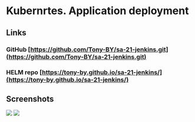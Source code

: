 # Kubernrtes. Application deployment
## Links 
### GitHub [https://github.com/Tony-BY/sa-21-jenkins.git](https://github.com/Tony-BY/sa-21-jenkins.git)
### HELM repo [https://tony-by.github.io/sa-21-jenkins/](https://tony-by.github.io/sa-21-jenkins/)
## Screenshots
<dv>
<img src="https://dub01pap001files.storage.live.com/y4mY5MCS9Rm7E5HBI0WEqvLmVXXr_llWojCzeAu1pCXlNkFlUQkPzrWL3vYCwXQVjQvd_C-WKeh5q-bkxfzsxqwfJu9YNv7qovh3brPplGP2J6AXTrKkZ2dLTyQyKc7RQZNuwat7k6fcp3ZIBG35_Gt2R4MVL0VlyyyCYCrJcL8DMAHMcQGOzVetFo5xdrBCA2C?width=1246&height=859&cropmode=none" width="auto" height="auto" />
</dv>

<dv>
<img src="https://dub01pap001files.storage.live.com/y4mBq_jP-1QCO28qvUTFkzT0DuYemXIo9dY80qaOuhXStlcgoBldotLmSb05snl8FvJ1A80Db0bUlrIDcW1JEMvdSBFhv-hVihTj0NU9gKXRekulIBn2ev4yPZs4XCM8g6bSzKOVFyXTCIE8S_-gXBFoCWMBWxrcSlttNn3zr1gZkexz-xRo0_mfI-KTttUACWB?width=2347&height=1315&cropmode=none" width="auto" height="auto" />
</dv>

